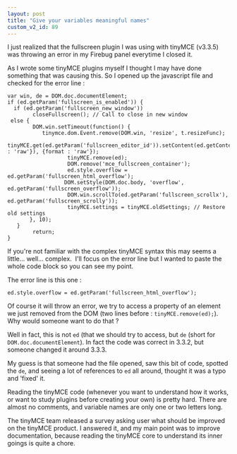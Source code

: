 ```yaml
---
layout: post
title: "Give your variables meaningful names"
custom_v2_id: 89
---
```


<p>I just realized that the fullscreen plugin I was using with tinyMCE (v3.3.5) was throwing an error in my Firebug panel everytime I closed it.</p>
<p>As I wrote some tinyMCE plugins myself I thought I may have done something that was causing this. So I opened up the javascript file and checked for the error line :</p>
<pre><code lang="js">var win, de = DOM.doc.documentElement;<br />if (ed.getParam('fullscreen_is_enabled')) {<br />	if (ed.getParam('fullscreen_new_window')) <br />		closeFullscreen(); // Call to close in new window<br />	else {<br />		DOM.win.setTimeout(function() {<br />			tinymce.dom.Event.remove(DOM.win, 'resize', t.resizeFunc);<br />	                tinyMCE.get(ed.getParam('fullscreen_editor_id')).setContent(ed.getContent({format : 'raw'}), {format : 'raw'});<br />	                tinyMCE.remove(ed);<br />	                DOM.remove('mce_fullscreen_container');<br />	                ed.style.overflow = ed.getParam('fullscreen_html_overflow');<br />	                DOM.setStyle(DOM.doc.body, 'overflow', ed.getParam('fullscreen_overflow'));<br />	                DOM.win.scrollTo(ed.getParam('fullscreen_scrollx'), ed.getParam('fullscreen_scrolly'));<br />	                tinyMCE.settings = tinyMCE.oldSettings; // Restore old settings<br />		}, 10);<br />	}<br />        return;<br />}<br /></code></pre><p>If you're not familiar with the complex tinyMCE syntax this may seems a little... well... complex.  I'll focus on the error line but I wanted to paste the whole code block so you can see my point.</p>
<p>The error line is this one :</p>
<pre><code lang="js">ed.style.overflow = ed.getParam('fullscreen_html_overflow');<br /></code></pre><p>Of course it will throw an error, we try to access a property of an element we just removed from the DOM (two lines before : <code>tinyMCE.remove(ed);</code>). Why would someone want to do that ?</p>
<p>Well in fact, this is not <code>ed</code> (that we should try to access, but <code>de</code> (short for <code>DOM.doc.documentElement</code>). In fact the code was correct in 3.3.2, but someone changed it around 3.3.3.</p>
<p>My guess is that someone had the file opened, saw this bit of code, spotted the <code>de</code>, and seeing a lot of references to <code>ed</code> all around, thought it was a typo and 'fixed' it.</p>
<p>Reading the tinyMCE code (whenever you want to understand how it works, or want to study plugins before creating your own) is pretty hard. There are almost no comments, and variable names are only one or two letters long.</p>
<p>The tinyMCE team released a survey asking user what should be improved on the tinyMCE product. I answered it, and my main point was to improve documentation, because reading the tinyMCE core to understand its inner goings is quite a chore.</p>